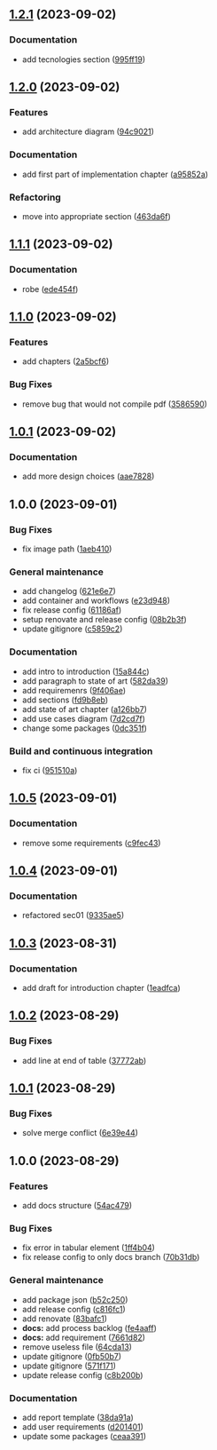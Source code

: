 ## [1.2.1](https://github.com/angelacorte/smart-charging-station-report/compare/1.2.0...1.2.1) (2023-09-02)


### Documentation

* add tecnologies section ([995ff19](https://github.com/angelacorte/smart-charging-station-report/commit/995ff19ba93d24056eea137cbf079f428c89b4af))

## [1.2.0](https://github.com/angelacorte/smart-charging-station-report/compare/1.1.1...1.2.0) (2023-09-02)


### Features

* add architecture diagram ([94c9021](https://github.com/angelacorte/smart-charging-station-report/commit/94c902120fb252bd3eaceacbf1b8f5105d985156))


### Documentation

* add first part of implementation chapter ([a95852a](https://github.com/angelacorte/smart-charging-station-report/commit/a95852a26f5c79d981091e61873c8869391575fa))


### Refactoring

* move into appropriate section ([463da6f](https://github.com/angelacorte/smart-charging-station-report/commit/463da6f3d529f87cbf397f95c7cac42d664eef20))

## [1.1.1](https://github.com/angelacorte/smart-charging-station-report/compare/1.1.0...1.1.1) (2023-09-02)


### Documentation

* robe ([ede454f](https://github.com/angelacorte/smart-charging-station-report/commit/ede454fca93a0bcf106bc42b5f353db7733214f0))

## [1.1.0](https://github.com/angelacorte/smart-charging-station-report/compare/1.0.1...1.1.0) (2023-09-02)


### Features

* add chapters ([2a5bcf6](https://github.com/angelacorte/smart-charging-station-report/commit/2a5bcf6ebe6e8fe2774bf2d472b67fa7e692d913))


### Bug Fixes

* remove bug that would not compile pdf ([3586590](https://github.com/angelacorte/smart-charging-station-report/commit/3586590177dfea63d54d2bb3452437802ba3077a))

## [1.0.1](https://github.com/angelacorte/smart-charging-station-report/compare/1.0.0...1.0.1) (2023-09-02)


### Documentation

* add more design choices ([aae7828](https://github.com/angelacorte/smart-charging-station-report/commit/aae782800c93244ad7a9258c373635ca88d84e90))

## 1.0.0 (2023-09-01)


### Bug Fixes

* fix image path ([1aeb410](https://github.com/angelacorte/smart-charging-station-report/commit/1aeb410c4707abd9c97520b724bfe7d9666aa3cc))


### General maintenance

* add changelog ([621e6e7](https://github.com/angelacorte/smart-charging-station-report/commit/621e6e762de07e05870d9adbb8d17837a72db669))
* add container and workflows ([e23d948](https://github.com/angelacorte/smart-charging-station-report/commit/e23d948f048163afb1fe2fb50178c18a1524329a))
* fix release config ([61186af](https://github.com/angelacorte/smart-charging-station-report/commit/61186af1ee2125c258b9a495fe0be42a9cc93c5c))
* setup renovate and release config ([08b2b3f](https://github.com/angelacorte/smart-charging-station-report/commit/08b2b3fee7f71b19b6b096b2321ac3d7ed175bff))
* update gitignore ([c5859c2](https://github.com/angelacorte/smart-charging-station-report/commit/c5859c2a4075f74e9a559ebd5aa4ffeff23ec9a0))


### Documentation

* add intro to introduction ([15a844c](https://github.com/angelacorte/smart-charging-station-report/commit/15a844c59d6d22b7cfde68fd1dee10c4b3278f38))
* add paragraph to state of art ([582da39](https://github.com/angelacorte/smart-charging-station-report/commit/582da39789b9fd4913b0b4ffe788d49402b21183))
* add requiremenrs ([9f406ae](https://github.com/angelacorte/smart-charging-station-report/commit/9f406ae64b11dad7fb87fd1f4d3d56e984cc3bf1))
* add sections ([fd9b8eb](https://github.com/angelacorte/smart-charging-station-report/commit/fd9b8eb1946e50aa2f253a4f99861ff29b9b7676))
* add state of art chapter ([a126bb7](https://github.com/angelacorte/smart-charging-station-report/commit/a126bb701358c261635fab833ff64f584acb0e59))
* add use cases diagram ([7d2cd7f](https://github.com/angelacorte/smart-charging-station-report/commit/7d2cd7f56bd2373b0ef9372f9a19ae21a95da76c))
* change some packages ([0dc351f](https://github.com/angelacorte/smart-charging-station-report/commit/0dc351f4e4f9b1d6f3c28c1885669c13b3275420))


### Build and continuous integration

* fix ci ([951510a](https://github.com/angelacorte/smart-charging-station-report/commit/951510ab8854fc4afd82ff5300dcfa268dee3661))

## [1.0.5](https://github.com/angelacorte/smart-charging-station/compare/1.0.4...1.0.5) (2023-09-01)


### Documentation

* remove some requirements ([c9fec43](https://github.com/angelacorte/smart-charging-station/commit/c9fec43c36b802083134973c375f0f89822f6432))

## [1.0.4](https://github.com/angelacorte/smart-charging-station/compare/1.0.3...1.0.4) (2023-09-01)


### Documentation

* refactored sec01 ([9335ae5](https://github.com/angelacorte/smart-charging-station/commit/9335ae553e80143c9384318057fa1d86aedc0388))

## [1.0.3](https://github.com/angelacorte/smart-charging-station/compare/1.0.2...1.0.3) (2023-08-31)


### Documentation

* add draft for introduction chapter ([1eadfca](https://github.com/angelacorte/smart-charging-station/commit/1eadfcad58857631e93b6fa6e346352ae1902bc2))

## [1.0.2](https://github.com/angelacorte/smart-charging-station/compare/1.0.1...1.0.2) (2023-08-29)


### Bug Fixes

* add line at end of table ([37772ab](https://github.com/angelacorte/smart-charging-station/commit/37772abb3e80f4304059a0a091d41aed1502a920))

## [1.0.1](https://github.com/angelacorte/smart-charging-station/compare/1.0.0...1.0.1) (2023-08-29)


### Bug Fixes

* solve merge conflict ([6e39e44](https://github.com/angelacorte/smart-charging-station/commit/6e39e44fb5c300a623e6c254a245c2a47408e89e))

## 1.0.0 (2023-08-29)


### Features

* add docs structure ([54ac479](https://github.com/angelacorte/smart-charging-station/commit/54ac479541610f915fdeff6080c50fcac202bbf2))


### Bug Fixes

* fix error in tabular element ([1ff4b04](https://github.com/angelacorte/smart-charging-station/commit/1ff4b04e6136531eb08c3276e51b02d7cbeb6a10))
* fix release config to only docs branch ([70b31db](https://github.com/angelacorte/smart-charging-station/commit/70b31db0cdbec8affb65e433d3c443565897902b))


### General maintenance

* add package json ([b52c250](https://github.com/angelacorte/smart-charging-station/commit/b52c2503acb527648a166cb9482015ea9f19bac4))
* add release config ([c816fc1](https://github.com/angelacorte/smart-charging-station/commit/c816fc1d7035c4973798b6526a6126c0c4eb9651))
* add renovate ([83bafc1](https://github.com/angelacorte/smart-charging-station/commit/83bafc1697e830015457671011bc2dec09b999fc))
* **docs:** add process backlog ([fe4aaff](https://github.com/angelacorte/smart-charging-station/commit/fe4aaff4f467c96ac83ca6ded5671145143d09de))
* **docs:** add requirement ([7661d82](https://github.com/angelacorte/smart-charging-station/commit/7661d82ea3000968f6c9ed290a8c4b8c0694724a))
* remove useless file ([64cda13](https://github.com/angelacorte/smart-charging-station/commit/64cda134f509e3683aad6e8a0281cd5e4e5301ee))
* update gitignore ([0fb50b7](https://github.com/angelacorte/smart-charging-station/commit/0fb50b73d425cc0e2abe53e2ca22222e2c4a70b9))
* update gitignore ([571f171](https://github.com/angelacorte/smart-charging-station/commit/571f171a3009ef09e6e3da3f98eea92fe9217845))
* update release config ([c8b200b](https://github.com/angelacorte/smart-charging-station/commit/c8b200b9fddeaac8581917cb591c81c7bd9e233f))


### Documentation

* add report template ([38da91a](https://github.com/angelacorte/smart-charging-station/commit/38da91a411eacbcc1a384d177f2e18733da31fbc))
* add user requirements ([d201401](https://github.com/angelacorte/smart-charging-station/commit/d201401905c5f908b95bdaed84b96d5a3aa52f70))
* update some packages ([ceaa391](https://github.com/angelacorte/smart-charging-station/commit/ceaa39169421f5aae2f656cbe6bec526d6a25974))
